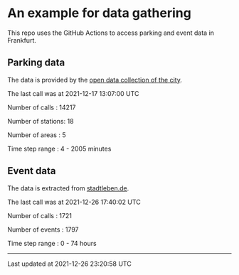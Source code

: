 # An example for data gathering

This repo uses the GitHub Actions to access parking and event data in Frankfurt.

## Parking data
The data is provided by the [open data collection of the city](https://www.offenedaten.frankfurt.de/).

The last call was at 2021-12-17 13:07:00 UTC

Number of calls   : 14217

Number of stations:    18

Number of areas   :     5

Time step range   :     4 -  2005 minutes


## Event data
The data is extracted from [stadtleben.de](https://stadtleben.de/frankfurt/).

The last call was at 2021-12-26 17:40:02 UTC

Number of calls   : 1721

Number of events  : 1797

Time step range   :    0 -   74 hours


----

Last updated at 2021-12-26 23:20:58 UTC
